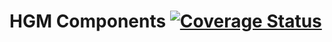 # HGM Components [![Coverage Status](https://coveralls.io/repos/github/HemulGM/Components/badge.svg?branch=master)](https://coveralls.io/github/HemulGM/Components?branch=master)
